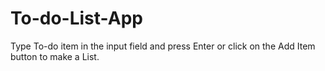 # To-do-List-App
Type To-do item in the input field and press Enter or click on the Add Item button to make a List.

